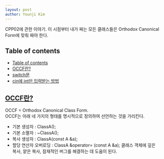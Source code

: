 ```yaml
---
layout: post
author: Younji Kim
---
```

CPP02에 관한 이야기. 이 시점부터 내가 짜는 모든 클래스들은 Orthodox Canonical Form에 맞춰 짜야 한다.

## Table of contents
- [Table of contents](#table-of-contents)
- [OCCF란?](#occf란?)
- [switch문](#switch문)
- [cin에 int만 입력받는 방법](#cin에-int만-입력받는-방법)

## [OCCF란?](#occf란?)
OCCF = Orthodox Canonical Class Form. <br>
OCCF는 아래 네 가지의 형태를 명시적으로 정의하여 선언하는 것을 가리킨다.
* 기본 생성자 : ClassA();
* 기본 소멸자 : ~ClassA();
* 복사 생성자 : ClassA(const A &a);
* 할당 연산자 오버로딩 : ClassA &operator= (const A &a);
클래스 객체에 깊은 복사, 얕은 복사, 잠재적인 버그를 해결하는 데 도움이 된다.<br>
